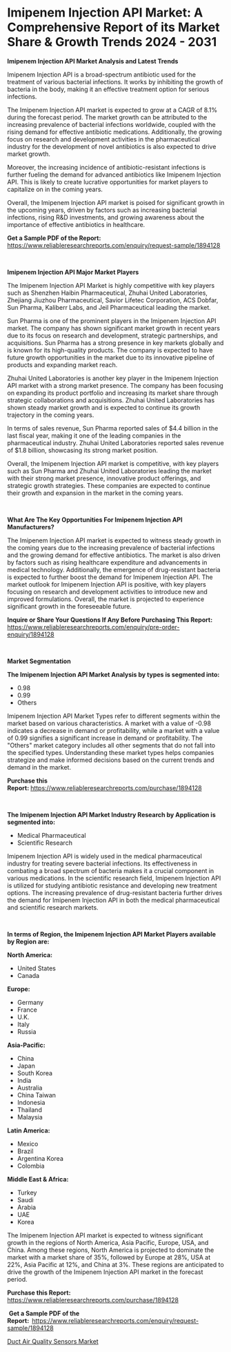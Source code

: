 <p><h1>Imipenem Injection API Market: A Comprehensive Report of its Market Share & Growth Trends 2024 - 2031</h1></p><p><strong>Imipenem Injection API Market Analysis and Latest Trends</strong></p>
<p><p>Imipenem Injection API is a broad-spectrum antibiotic used for the treatment of various bacterial infections. It works by inhibiting the growth of bacteria in the body, making it an effective treatment option for serious infections.</p><p>The Imipenem Injection API market is expected to grow at a CAGR of 8.1% during the forecast period. The market growth can be attributed to the increasing prevalence of bacterial infections worldwide, coupled with the rising demand for effective antibiotic medications. Additionally, the growing focus on research and development activities in the pharmaceutical industry for the development of novel antibiotics is also expected to drive market growth.</p><p>Moreover, the increasing incidence of antibiotic-resistant infections is further fueling the demand for advanced antibiotics like Imipenem Injection API. This is likely to create lucrative opportunities for market players to capitalize on in the coming years.</p><p>Overall, the Imipenem Injection API market is poised for significant growth in the upcoming years, driven by factors such as increasing bacterial infections, rising R&D investments, and growing awareness about the importance of effective antibiotics in healthcare.</p></p>
<p><strong>Get a Sample PDF of the Report:&nbsp;</strong> <a href="https://www.reliableresearchreports.com/enquiry/request-sample/1894128">https://www.reliableresearchreports.com/enquiry/request-sample/1894128</a></p>
<p>&nbsp;</p>
<p><strong>Imipenem Injection API Major Market Players</strong></p>
<p><p>The Imipenem Injection API Market is highly competitive with key players such as Shenzhen Haibin Pharmaceutical, Zhuhai United Laboratories, Zhejiang Jiuzhou Pharmaceutical, Savior Lifetec Corporation, ACS Dobfar, Sun Pharma, Kaliberr Labs, and Jeil Pharmaceutical leading the market.</p><p>Sun Pharma is one of the prominent players in the Imipenem Injection API market. The company has shown significant market growth in recent years due to its focus on research and development, strategic partnerships, and acquisitions. Sun Pharma has a strong presence in key markets globally and is known for its high-quality products. The company is expected to have future growth opportunities in the market due to its innovative pipeline of products and expanding market reach.</p><p>Zhuhai United Laboratories is another key player in the Imipenem Injection API market with a strong market presence. The company has been focusing on expanding its product portfolio and increasing its market share through strategic collaborations and acquisitions. Zhuhai United Laboratories has shown steady market growth and is expected to continue its growth trajectory in the coming years.</p><p>In terms of sales revenue, Sun Pharma reported sales of $4.4 billion in the last fiscal year, making it one of the leading companies in the pharmaceutical industry. Zhuhai United Laboratories reported sales revenue of $1.8 billion, showcasing its strong market position.</p><p>Overall, the Imipenem Injection API market is competitive, with key players such as Sun Pharma and Zhuhai United Laboratories leading the market with their strong market presence, innovative product offerings, and strategic growth strategies. These companies are expected to continue their growth and expansion in the market in the coming years.</p></p>
<p>&nbsp;</p>
<p><strong>What Are The Key Opportunities For Imipenem Injection API Manufacturers?</strong></p>
<p><p>The Imipenem Injection API market is expected to witness steady growth in the coming years due to the increasing prevalence of bacterial infections and the growing demand for effective antibiotics. The market is also driven by factors such as rising healthcare expenditure and advancements in medical technology. Additionally, the emergence of drug-resistant bacteria is expected to further boost the demand for Imipenem Injection API. The market outlook for Imipenem Injection API is positive, with key players focusing on research and development activities to introduce new and improved formulations. Overall, the market is projected to experience significant growth in the foreseeable future.</p></p>
<p><strong>Inquire or Share Your Questions If Any Before Purchasing This Report:</strong> <a href="https://www.reliableresearchreports.com/enquiry/pre-order-enquiry/1894128">https://www.reliableresearchreports.com/enquiry/pre-order-enquiry/1894128</a></p>
<p>&nbsp;</p>
<p><strong>Market Segmentation</strong></p>
<p><strong>The Imipenem Injection API Market Analysis by types is segmented into:</strong></p>
<p><ul><li>0.98</li><li>0.99</li><li>Others</li></ul></p>
<p><p>Imipenem Injection API Market Types refer to different segments within the market based on various characteristics. A market with a value of -0.98 indicates a decrease in demand or profitability, while a market with a value of 0.99 signifies a significant increase in demand or profitability. The "Others" market category includes all other segments that do not fall into the specified types. Understanding these market types helps companies strategize and make informed decisions based on the current trends and demand in the market.</p></p>
<p><strong>Purchase this Report:&nbsp;</strong><a href="https://www.reliableresearchreports.com/purchase/1894128">https://www.reliableresearchreports.com/purchase/1894128</a></p>
<p>&nbsp;</p>
<p><strong>The Imipenem Injection API Market Industry Research by Application is segmented into:</strong></p>
<p><ul><li>Medical Pharmaceutical</li><li>Scientific Research</li></ul></p>
<p><p>Imipenem Injection API is widely used in the medical pharmaceutical industry for treating severe bacterial infections. Its effectiveness in combating a broad spectrum of bacteria makes it a crucial component in various medications. In the scientific research field, Imipenem Injection API is utilized for studying antibiotic resistance and developing new treatment options. The increasing prevalence of drug-resistant bacteria further drives the demand for Imipenem Injection API in both the medical pharmaceutical and scientific research markets.</p></p>
<p>&nbsp;</p>
<p><strong>In terms of Region, the Imipenem Injection API Market Players available by Region are:</strong></p>
<p>
    <p> <strong> North America: </strong>
        <ul>
            <li>United States</li>
            <li>Canada</li>
        </ul>
        </p> 
    <p> <strong> Europe: </strong>
        <ul>
            <li>Germany</li>
            <li>France</li>
            <li>U.K.</li>
            <li>Italy</li>
            <li>Russia</li>
        </ul>
        </p> 
    <p> <strong> Asia-Pacific: </strong>
        <ul>
            <li>China</li>
            <li>Japan</li>
            <li>South Korea</li>
            <li>India</li>
            <li>Australia</li>
            <li>China Taiwan</li>
            <li>Indonesia</li>
            <li>Thailand</li>
            <li>Malaysia</li>
        </ul>
        </p> 
    <p> <strong> Latin America: </strong>
        <ul>
            <li>Mexico</li>
            <li>Brazil</li>
            <li>Argentina Korea</li>
            <li>Colombia</li>
        </ul>
        </p> 
    <p> <strong> Middle East & Africa: </strong>
        <ul>
            <li>Turkey</li>
            <li>Saudi</li>
            <li>Arabia</li>
            <li>UAE</li>
            <li>Korea</li>
        </ul>
    </p>
    </p>
<p><p>The Imipenem Injection API market is expected to witness significant growth in the regions of North America, Asia Pacific, Europe, USA, and China. Among these regions, North America is projected to dominate the market with a market share of 35%, followed by Europe at 28%, USA at 22%, Asia Pacific at 12%, and China at 3%. These regions are anticipated to drive the growth of the Imipenem Injection API market in the forecast period.</p></p>
<p><strong>Purchase this Report: </strong><a href="https://www.reliableresearchreports.com/purchase/1894128">https://www.reliableresearchreports.com/purchase/1894128</a></p>
<p>&nbsp;<strong>Get a Sample PDF of the Report:&nbsp;&nbsp;</strong><a href="https://www.reliableresearchreports.com/enquiry/request-sample/1894128">https://www.reliableresearchreports.com/enquiry/request-sample/1894128</a></p>
<p><strong></strong></p>
<p><p><a href="https://nifty-kite-d51.notion.site/Duct-Air-Quality-Sensors-Market-Size-Furnishes-Valuable-Information-Encompassing-Market-Share-Marke-2b368d1f83e440099bea5ab8451c58c0">Duct Air Quality Sensors Market</a></p></p>